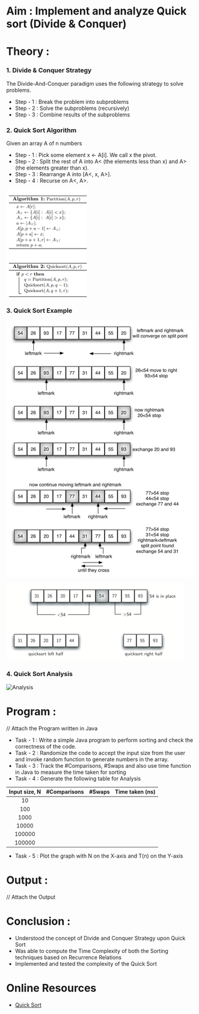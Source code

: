 # Aim : Implement and analyze Quick sort  (Divide & Conquer)
  
# Theory : 

### 1. Divide & Conquer Strategy
The Divide-And-Conquer paradigm uses the following strategy to solve problems.
- Step - 1 : Break the problem into subproblems
- Step - 2 : Solve the subproblems (recursively)
- Step - 3 : Combine results of the subproblems

### 2. Quick Sort Algorithm
Given an array A of n numbers
- Step - 1 : Pick some element x ← A[i]. We call x the pivot.
- Step - 2 : Split the rest of A into A< (the elements less than x) and A> (the elements greater than x).
- Step - 3 : Rearrange A into [A<, x, A>].
- Step - 4 : Recurse on A<, A>.

![Algorithm](https://github.com/LifnaJos/Design-Analysis-of-Algorithm-Lab/blob/main/Experiments/Screenshot%20from%202025-02-10%2020-05-08.png)

### 3. Quick Sort Example

![Example-0](https://github.com/LifnaJos/Design-Analysis-of-Algorithm-Lab/blob/main/Experiments/partitionA.png)

![Example-1](https://github.com/LifnaJos/Design-Analysis-of-Algorithm-Lab/blob/main/Experiments/partitionB.png)

### 4. Quick Sort Analysis

![Analysis]()

# Program : 
// Attach the Program written in Java
- Task - 1 : Write a simple Java program to perform sorting and check the correctness of the code.
- Task - 2 : Randomize the code to accept the input size from the user and invoke random function to generate numbers in the array.
- Task - 3 : Track the #Comparisons, #Swaps and also use time function in Java to measure the time taken for sorting
- Task - 4 : Generate the following table for Analysis
  
| Input size, N | #Comparisons | #Swaps  | Time taken (ns) |
| :-------------:| :--------: | :--------------:  | :----------: |
| 10             |    |   |  |  |
| 100             |    |   |  |  |
| 1000             |    |   |  |  |
| 10000             |    |   |  |  |
| 100000             |    |   |  |  |
| 100000             |    |   |  |  |

- Task - 5 : Plot the graph with N on the X-axis and T(n) on the Y-axis
  
# Output :
// Attach the Output

# Conclusion : 
* Understood the concept of Divide and Conquer Strategy upon Quick Sort
* Was able to compute the Time Complexity of both the Sorting techniques based on Recurrence Relations
* Implemented and tested the complexity of the Quick Sort

# Online Resources
* [Quick Sort](https://web.stanford.edu/class/archive/cs/cs161/cs161.1166/lectures/lecture5.pdf)
